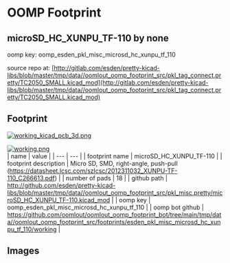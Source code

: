 # OOMP Footprint  
## microSD_HC_XUNPU_TF-110  by none  
  
oomp key: oomp_esden_pkl_misc_microsd_hc_xunpu_tf_110  
  
source repo at: [http://gitlab.com/esden/pretty-kicad-libs/blob/master/tmp/data//oomlout_oomp_footprint_src/pkl_tag_connect.pretty/TC2050_SMALL.kicad_mod](http://gitlab.com/esden/pretty-kicad-libs/blob/master/tmp/data//oomlout_oomp_footprint_src/pkl_tag_connect.pretty/TC2050_SMALL.kicad_mod)  
## Footprint  
  
[![working_kicad_pcb_3d.png](working_kicad_pcb_3d_600.png)](working_kicad_pcb_3d.png)  
  
[![working.png](working_600.png)](working.png)  
| name | value | 
| --- | --- | 
| footprint name | microSD_HC_XUNPU_TF-110 | 
| footprint description | Micro SD, SMD, right-angle, push-pull (https://datasheet.lcsc.com/szlcsc/2012311032_XUNPU-TF-110_C266613.pdf) | 
| number of pads | 18 | 
| github path | http://github.com/esden/pretty-kicad-libs/blob/master/tmp/data//oomlout_oomp_footprint_src/pkl_misc.pretty/microSD_HC_XUNPU_TF-110.kicad_mod | 
| oomp key | oomp_esden_pkl_misc_microsd_hc_xunpu_tf_110 | 
| oomp bot github | https://github.com/oomlout/oomlout_oomp_footprint_bot/tree/main/tmp/data//oomlout_oomp_footprint_src/footprints/esden_pkl_misc_microsd_hc_xunpu_tf_110/working | 
## Images  
